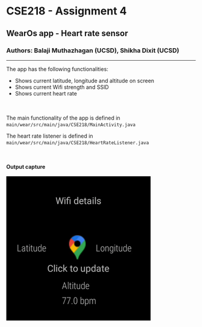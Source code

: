 # CSE218 - Assignment 4
## WearOs app - Heart rate sensor
### Authors: Balaji Muthazhagan (UCSD), Shikha Dixit (UCSD)
___
The app has the following functionalities:
* Shows current latitude, longitude and altitude on screen
* Shows current Wifi strength and SSID
* Shows current heart rate

<br><br>
The main functionality of the app is defined in `main/wear/src/main/java/CSE218/MainActivity.java`

The heart rate listener is defined in `main/wear/src/main/java/CSE218/HeartRateListener.java`
<br><br><br>

<b>Output capture</b><br><br>
![output](output_images/output.gif)


